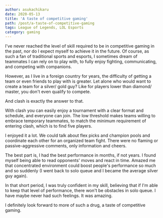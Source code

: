 ```yaml
---
author: asukachikaru
date: 2020-05-13
title: 'A taste of competitive gaming'
path: /post/a-taste-of-competitive-gaming
tags: League of Legends, LOL Esports
category: gaming
---
```


I've never reached the level of skill required to be in competitive gaming in the past, nor do I expect myself to achieve it in the future. Of course, as such a fan of traditional sports and esports, I sometimes dream of teammates I can rely on to play with, to fully enjoy fighting, communicating, and competing with companions.

However, as I live in a foreign country for years, the difficulty of getting a team or even friends to play with is greater. Let alone who would want to create a team for a silver/ gold guy? Like for players lower than diamond/ master, you don't even qualify to compete.

And clash is exactly the answer to that.

With clash you can easily enjoy a tournament with a clear format and schedule, and everyone can join. The low threshold makes teams willing to embrace temporary teammates, to match the minimum requirement of entering clash, which is to find five players.

I enjoyed it a lot. We could talk about flex picks and champion pools and coordinate each other for an organized team fight. There were no flaming or passive-aggressive comments, only information and cheers.

The best part is, I had the best performance in months, if not years. I found myself being able to read opponents' moves and react in time. Amazed me that concentrated environment could boost people's performance so much and so suddenly (I went back to solo queue and I became the average silver guy again).

In that short period, I was truly confident in my skill, believing that if I'm able to keep that level of performance, there won't be obstacles in solo queue. I have maybe never had such feelings. It was amazing.

I definitely look forward to more of such a drug, a taste of competitive gaming.